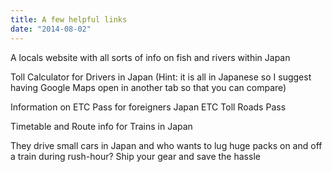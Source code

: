```yaml
---
title: A few helpful links
date: "2014-08-02"
---
```

<p class="">A locals website with all sorts of info on fish and rivers within Japan</p>

<p class="">Toll Calculator for Drivers in Japan (Hint: it is all in Japanese so I suggest having Google Maps open in another tab so that you can compare)</p>

<p class="">Information on ETC Pass for foreigners Japan ETC Toll Roads Pass</p>

<p class="">Timetable and Route info for Trains in Japan</p>

<p class="">They drive small cars in Japan and who wants to lug huge packs on and off a train during rush-hour? Ship your gear and save the hassle </p>